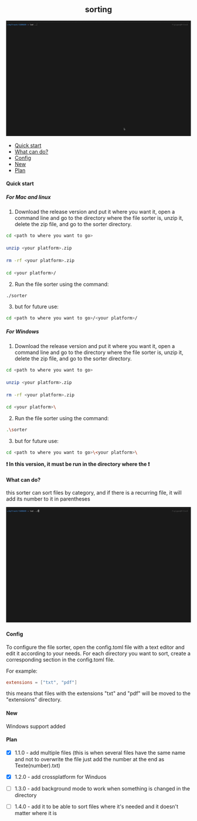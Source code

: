<h2 align="center"> sorting </h2>

![intro](video/intro.gif)

- [Quick start](#quick)
- [What can do?](#what)
- [Config](#config)
- [New](#new)
- [Plan](#plan)

<h4 id="quick">Quick start</h4>

##### For Mac and linux

1. Download the release version and put it where you want it, open a command line
and go to the directory where the file sorter is, unzip it, delete the zip file,
and go to the sorter directory.

```bash
cd <path to where you want to go>

unzip <your platform>.zip 

rm -rf <your platform>.zip

cd <your platform>/
```

2. Run the file sorter using the command:

```bash
./sorter
```

3. but for future use:

```bash
cd <path to where you want to go>/<your platform>/
```

##### For Windows

1. Download the release version and put it where you want it, open a command line
and go to the directory where the file sorter is, unzip it, delete the zip file,
and go to the sorter directory.

```bash
cd <path to where you want to go>

unzip <your platform>.zip 

rm -rf <your platform>.zip

cd <your platform>\
```

2. Run the file sorter using the command:

```bash
.\sorter
```

3. but for future use:

```bash
cd <path to where you want to go>\<your platform>\
```

**❗ In this version, it must be run in the directory where the ❗**

<h4 id="what">What can do?</h4>

this sorter can sort files by category, and if there is a recurring file,
it will add its number to it in parentheses

![sample](video/sample.gif)

<h4 id="config">Config</h4>

To configure the file sorter, open the config.toml file with a text editor
and edit it according to your needs. For each directory you want to sort,
create a corresponding section in the config.toml file.

For example:
```toml
extensions = ["txt", "pdf"]
```

this means that files with the extensions "txt" and "pdf" will
be moved to the "extensions" directory.

<h4 id="new">New</h4>

Windows support added

<h4 id="plan">Plan</h4>

- [x] 1.1.0 - add multiple files (this is when several files have the same name
        and not to overwrite the file just add the number at the end as Texte(number).txt)

- [x] 1.2.0 - add crossplatform for Winduos

- [ ] 1.3.0 - add background mode to work when something is changed in the directory

- [ ] 1.4.0 - add it to be able to sort files where it's needed and it doesn't
        matter where it is
